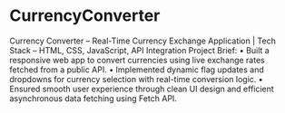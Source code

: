 # CurrencyConverter
Currency Converter – Real-Time Currency Exchange Application | Tech Stack – HTML, CSS, JavaScript, API Integration
Project Brief:
• Built a responsive web app to convert currencies using live exchange rates fetched from a public API.
• Implemented dynamic flag updates and dropdowns for currency selection with real-time conversion logic.
• Ensured smooth user experience through clean UI design and efficient asynchronous data fetching using Fetch API.
